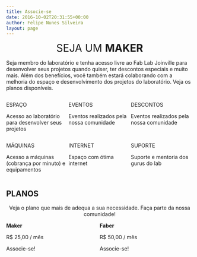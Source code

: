 ```yaml
---
title: Associe-se
date: 2016-10-02T20:31:55+00:00
author: Felipe Nunes Silveira
layout: page
---
```


<center style="font-size: 2em">
  SEJA UM <strong>MAKER</strong>
</center>

Seja membro do laboratório e tenha acesso livre ao Fab Lab Joinville para
desenvolver seus projetos quando quiser, ter descontos especiais e muito mais.
Além dos benefícios, você também estará colaborando com a melhoria do espaço e
desenvolvimento dos projetos do laboratório. Veja os planos disponíveis.

<div style="display: flex">
    <div style="flex: 1">
        <div><span class="fa fa-home" /></div>
        <p>ESPAÇO</p>
        <p>Acesso ao laboratório para desenvolver seus projetos</p>
    </div>
    <div style="flex: 1">
        <div><span class="fa fa-calendar" /></div>
        <p>EVENTOS</p>
        <p>Eventos realizados pela nossa comunidade</p>
    </div>
    <div style="flex: 1">
        <div><span class="fa fa-money" /></div>
        <p>DESCONTOS</p>
        <p>Eventos realizados pela nossa comunidade</p>
    </div>
</div>
<div style="display: flex">
    <div style="flex: 1">
        <div><span class="fa fa-cogs" /></div>
        <p>MÁQUINAS</p>
        <p>Acesso a máquinas (cobrança por minuto) e equipamentos</p>
    </div>
    <div style="flex: 1">
        <div><span class="fa fa-wifi" /></div>
        <p>INTERNET</p>
        <p>Espaço com ótima internet</p>
    </div>
    <div style="flex: 1">
        <div><span class="fa fa-question-circle" /></div>
        <p>SUPORTE</p>
        <p>Suporte e mentoria dos gurus do lab</p>
    </div>
</div>


<h2>PLANOS</h2>
<center>
    Veja o plano que mais de adequa a sua necessidade. Faça parte da nossa comunidade!
</center>

<div style="display: flex">
    <div style="flex: 1">
        <p><strong>Maker</strong></p>
        <p>R$ 25,00 / mês</p>
        <p><span class="btn btn-primary">Associe-se!</span></p>
    </div>
    <div style="flex: 1">
        <p><strong>Faber</strong></p>
        <p>R$ 50,00 / mês</p>
        <p><span class="btn btn-primary">Associe-se!</span></p>
    </div>
</div>
